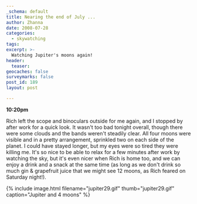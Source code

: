 ```yaml
---
_schema: default
title: Nearing the end of July ...
author: Zhanna
date: 2008-07-28
categories:
  - skywatching  
tags:
excerpt: >- 
  Watching Jupiter's moons again!
header:
  teaser:
geocaches: false
surveymarks: false
post_id: 189
layout: post

---
```


**10:20pm**

Rich left the scope and binoculars outside for me again, and I stopped by after work for a quick look.  It wasn't too bad tonight overall, though there were some clouds and the bands weren't steadily clear.  All four moons were visible and in a pretty arrangement, sprinkled two on each side of the planet.  I could have stayed longer, but my eyes were so tired they were killing me.  It's so nice to be able to relax for a few minutes after work by watching the sky, but it's even nicer when Rich is home too, and we can enjoy a drink and a snack at the same time (as long as we don't drink so much gin & grapefruit juice that we might see 12 moons, as Rich feared on Saturday night!).

{% include image.html filename="jupiter29.gif" thumb="jupiter29.gif" caption="Jupiter and 4 moons" %}